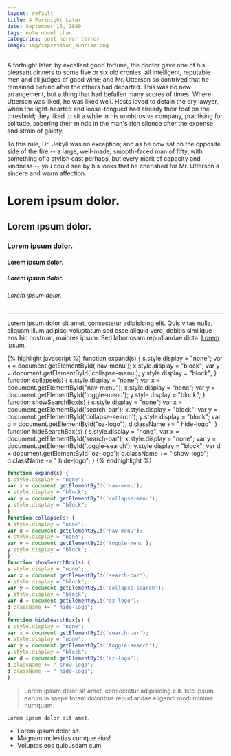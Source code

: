 ```yaml
---
layout: default
title: A Fortnight Later
date: September 15, 1880
tags: note novel char
categories: post horror terror
image: img/impression_sunrise.png
---
```


 A fortnight later, by excellent good fortune, the doctor gave one of his pleasant dinners to some five or six old cronies, all intelligent, reputable men and all judges of good wine; and Mr. Utterson so contrived that he remained behind after the others had departed. This was no new arrangement, but a thing that had befallen many scores of times. Where Utterson was liked, he was liked well. Hosts loved to detain the dry lawyer, when the light-hearted and loose-tongued had already their foot on the threshold; they liked to sit a while in his unobtrusive company, practising for solitude, sobering their minds in the man's rich silence after the expense and strain of gaiety.

 To this rule, Dr. Jekyll was no exception; and as he now sat on the opposite side of the fire -- a large, well-made, smooth-faced man of fifty, with something of a stylish cast perhaps, but every mark of capacity and kindness -- you could see by his looks that he cherished for Mr. Utterson a sincere and warm affection.

<h1>Lorem ipsum dolor.</h1>
<h2>Lorem ipsum dolor.</h2>
<h3>Lorem ipsum dolor.</h3>
<h4>Lorem ipsum dolor.</h4>
<h5>Lorem ipsum dolor.</h5>
<h6>Lorem ipsum dolor.</h6>
<hr>
<p>Lorem ipsum dolor sit amet, consectetur adipisicing elit. Quis vitae nulla, aliquam illum adipisci voluptatum sed esse aliquid vero, debitis similique eos hic nostrum, maiores ipsum. Sed laboriosam repudiandae dicta.
<a href="#">Lorem ipsum.</a></p>


{% highlight javascript %}
function expand(s) {
s.style.display = "none";
var x = document.getElementById('nav-menu');
x.style.display = "block";
var y = document.getElementById('collapse-menu');
y.style.display = "block";
}
function collapse(s) {
s.style.display = "none";
var x = document.getElementById("nav-menu");
x.style.display = "none";
var y = document.getElementById('toggle-menu');
y.style.display = "block";
}
function showSearchBox(s) {
s.style.display = "none";
var x = document.getElementById('search-bar');
x.style.display = "block";
var y = document.getElementById('collapse-search');
y.style.display = "block";
var d = document.getElementById("oz-logo");
d.className += " hide-logo";
}
function hideSearchBox(s) {
s.style.display = "none";
var x = document.getElementById('search-bar');
x.style.display = "none";
var y = document.getElementById('toggle-search');
y.style.display = "block";
var d = document.getElementById('oz-logo');
d.className += " show-logo";
d.className -= " hide-logo";
}
{% endhighlight %}


~~~ JavaScript
function expand(s) {
s.style.display = "none";
var x = document.getElementById('nav-menu');
x.style.display = "block";
var y = document.getElementById('collapse-menu');
y.style.display = "block";
}
function collapse(s) {
s.style.display = "none";
var x = document.getElementById("nav-menu");
x.style.display = "none";
var y = document.getElementById('toggle-menu');
y.style.display = "block";
}
function showSearchBox(s) {
s.style.display = "none";
var x = document.getElementById('search-bar');
x.style.display = "block";
var y = document.getElementById('collapse-search');
y.style.display = "block";
var d = document.getElementById("oz-logo");
d.className += " hide-logo";
}
function hideSearchBox(s) {
s.style.display = "none";
var x = document.getElementById('search-bar');
x.style.display = "none";
var y = document.getElementById('toggle-search');
y.style.display = "block";
var d = document.getElementById('oz-logo');
d.className += " show-logo";
d.className -= " hide-logo";
}
~~~

<blockquote>Lorem ipsum dolor sit amet, consectetur adipisicing elit. Iste ipsum, earum in saepe totam doloribus repudiandae eligendi modi minima numquam.</blockquote>
<code>Lorem ipsum dolor sit amet.</code>
<ul>
	<li>Lorem ipsum dolor sit.</li>
	<li>Magnam molestias cumque eius!</li>
	<li>Voluptas eos quibusdam cum.</li>
</ul>